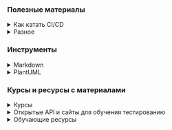 ### Полезные материалы

<details Как катать CI/CD><summary>Как катать CI/CD</summary>

* [Как мы настроили CI/CD, чтобы релизить часто и без страха][habr_568612]
* [До 40 релизов в день в Enterprise: наша сool story][habr_563242]
* [Как катать релизы несколько раз в день и спать спокойно][habr_542842]
* [CI/CD DevOps Experience][ci_cd_devops_experience]
* [CI/CD Tools Comparison: A Comprehensive Guide With Examples][lambdatest_cicd] - сравнение различных CI/CD инструментов с примерами

[habr_568612]: https://habr.com/ru/company/otkritie/blog/568612/
[habr_563242]: https://habr.com/ru/company/otkritie/blog/563242/
[habr_542842]: https://habr.com/ru/company/yandex/blog/542842/
[ci_cd_devops_experience]: https://pechenek.net/devops/ci-cd-devops-experience/
[lambdatest_cicd]: https://www.lambdatest.com/learning-hub/cicd
</details>

<details Разное><summary>Разное</summary>

* [Как запилить джентльменский релиз][habr_588568]
* [Статистика по рынку труда в тестировании ПО][clingon_pythonanywhere]

[habr_588568]: https://habr.com/ru/amp/post/588568/
[clingon_pythonanywhere]: https://clingon.pythonanywhere.com/
</details>

### Инструменты

<details Markdown><summary>Markdown</summary>

* [Markdown Guide][markdown_guide]
* [Markdown Github Editor][markdown_github_editor]

[markdown_guide]: https://www.markdownguide.org/basic-syntax/
[markdown_github_editor]: https://jbt.github.io/markdown-editor/
</details>

<details PlantUML><summary>PlantUML</summary>

* Редакторы
  * [Редактор диаграмм PlantUML № 1][plantuml_editor_1]
  * [Редактор диаграмм PlantUML № 2][plantuml_editor_2]
* Инструкции и описания
  * [Официальный сайт PlantUML][plantuml_base]
  * [Using PlantUML Lightweight Software Architecture Description Method][crashedmind_plantuml] - пример использования PlantUML для описания сложных архитектурных схем
  * [Real World PlantUML][real_world_plantuml] - обширная база с примерами диаграмм
  * [SequenceDiagram][sequencediagram] - описание и примеры Sequence Diagram
  * [PlantUML Documentation][plantuml_documentation] - описание разных типов диаграмм
* Статьи
  * [PlantUML — инструмент продуктового разработчика][habr_577606]
  * [Презентация как код, или Почему я больше не пользуюсь Powerpoint-ом][habr_456032]
  * [LJV: Чему нас может научить визуализация структур данных в Java][habr_599045]

[plantuml_base]: https://plantuml.com/ru/
[plantuml_editor_1]: https://www.planttext.com/
[plantuml_editor_2]: https://plantuml-editor.kkeisuke.com/
[crashedmind_plantuml]: https://crashedmind.github.io/PlantUMLHitchhikersGuide/C4/C4Stdlib.html
[real_world_plantuml]: https://real-world-plantuml.com/
[sequencediagram]: https://sequencediagram.org/instructions.html
[habr_577606]: https://habr.com/ru/company/qiwi/blog/577606/
[plantuml_documentation]: https://plantuml-documentation.readthedocs.io/en/latest/
[habr_456032]: https://habr.com/ru/post/456032/
[habr_599045]: https://habr.com/ru/post/599045/

</details>

### Курсы и ресурсы с материалами

<details Курсы><summary>Курсы</summary>

* [Площадка freecodecamp (Eng)][freecodecamp] - обширная база курсов на различные тематики
* [Площадка W3Schools (Eng)][w3schools] - обширная база курсов на различные тематики
* [Площадка ProgLang (Rus)][proglang] - самоучитель Java, HTML, CSS
* [SQL Задачи и решения][sql_learn]
* [SQL Tutorial][w3schools_sql]
* [Java для автоматизаторов][java-auto]

[java-auto]: https://comaqa.gitbook.io/java-automation/
[freecodecamp]: https://www.freecodecamp.org/
[w3schools]: https://www.w3schools.com/
[proglang]: http://proglang.su/
[sql_learn]: http://www.sql-tutorial.ru/ru/content.html
[w3schools_sql]: https://www.w3schools.com/sql/default.asp
</details>

<details Открытые API и сайты для обучения тестированию><summary>Открытые API и сайты для обучения тестированию</summary>

* [Any  API][any_api] - открытые API для тестирования, как с авторизацией, так и без
* [Public Apis][github_public_apis] - репозиторий со списком публичных API по различным категориям
* [https://demoqa.com/][demoqa_com] - тестовый сайт для обучения автоматизации UI-тестирования

[any_api]: https://any-api.com/
[github_public_apis]: https://github.com/public-apis/public-apis
[demoqa_com]: https://demoqa.com/
</details>

<details Обучающие ресурсы><summary>Обучающие ресурсы</summary>

* [LambdaTest Learning Hub (Eng)][lambdatest] - Testing tutorials, guides, examples, and best practices
* [SW TEST ACADEMY (Eng)][swtestacademy] - материалы на темы тестирования, автоматизации, НТ и DevOps
* [ISTQB Foundation Level][toolsqa_istqb] - статьи на тему тестирования

[lambdatest]: https://www.lambdatest.com/learning-hub/
[swtestacademy]: https://www.swtestacademy.com/
[toolsqa_istqb]: https://www.toolsqa.com/software-testing/istqb-foundation-level/
</details>
